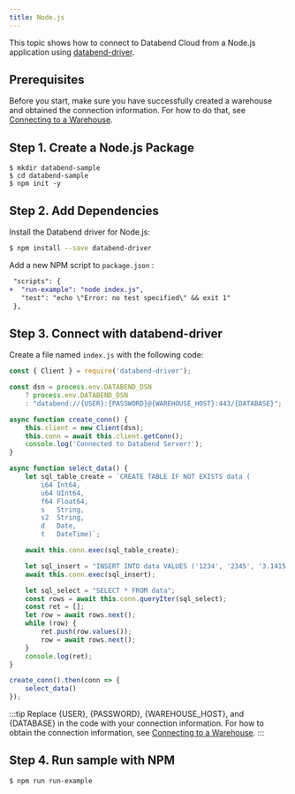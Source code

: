 ```yaml
---
title: Node.js
---
```


This topic shows how to connect to Databend Cloud from a Node.js application
using [databend-driver](https://www.npmjs.com/package/databend-driver).

## Prerequisites

Before you start, make sure you have successfully created a warehouse and obtained the connection information. For how
to do that, see [Connecting to a Warehouse](../02-using-databend-cloud/00-warehouses.md#connecting-to-a-warehouse-connecting).

## Step 1. Create a Node.js Package

```shell
$ mkdir databend-sample
$ cd databend-sample
$ npm init -y
```

## Step 2. Add Dependencies

Install the Databend driver for Node.js:

```bash
$ npm install --save databend-driver
```

Add a new NPM script to `package.json` :

```diff
 "scripts": {
+  "run-example": "node index.js",
   "test": "echo \"Error: no test specified\" && exit 1"
 },
```

## Step 3. Connect with databend-driver

Create a file named `index.js` with the following code:

```javascript
const { Client } = require('databend-driver');

const dsn = process.env.DATABEND_DSN
    ? process.env.DATABEND_DSN
    : "databend://{USER}:{PASSWORD}@{WAREHOUSE_HOST}:443/{DATABASE}";

async function create_conn() {
    this.client = new Client(dsn);
    this.conn = await this.client.getConn();
    console.log('Connected to Databend Server!');
}

async function select_data() {
    let sql_table_create = `CREATE TABLE IF NOT EXISTS data (
		i64 Int64,
		u64 UInt64,
		f64 Float64,
		s   String,
		s2  String,
		d   Date,
		t   DateTime)`;

    await this.conn.exec(sql_table_create);

    let sql_insert = "INSERT INTO data VALUES ('1234', '2345', '3.1415', 'test', 'test2', '2021-01-01', '2021-01-01 00:00:00');";
    await this.conn.exec(sql_insert);

    let sql_select = "SELECT * FROM data";
    const rows = await this.conn.queryIter(sql_select);
    const ret = [];
    let row = await rows.next();
    while (row) {
        ret.push(row.values());
        row = await rows.next();
    }
    console.log(ret);
}

create_conn().then(conn => {
    select_data()
});
```

:::tip
Replace {USER}, {PASSWORD}, {WAREHOUSE_HOST}, and {DATABASE} in the code with your connection information. For how to
obtain the connection information,
see [Connecting to a Warehouse](../02-using-databend-cloud/00-warehouses.md#connecting-to-a-warehouse-connecting).
:::

## Step 4. Run sample with NPM

```shell
$ npm run run-example
```

